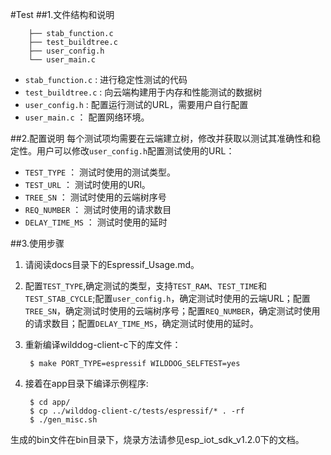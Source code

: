 #Test
##1.文件结构和说明

    	├── stab_function.c
    	├── test_buildtree.c
    	├── user_config.h
    	└── user_main.c
    
*   `stab_function.c` : 进行稳定性测试的代码
*	`test_buildtree.c` : 向云端构建用于内存和性能测试的数据树
*	`user_config.h` : 配置运行测试的URL，需要用户自行配置
*	`user_main.c` ： 配置网络环境。


##2.配置说明
每个测试项均需要在云端建立树，修改并获取以测试其准确性和稳定性。用户可以修改`user_config.h`配置测试使用的URL：

- `TEST_TYPE` ： 测试时使用的测试类型。
- `TEST_URL` ： 测试时使用的URl。
- `TREE_SN`  ： 测试时使用的云端树序号
- `REQ_NUMBER` ： 测试时使用的请求数目
- `DELAY_TIME_MS` ： 测试时使用的延时

##3.使用步骤
1. 请阅读docs目录下的Espressif_Usage.md。
2. 配置`TEST_TYPE`,确定测试的类型，支持`TEST_RAM`、`TEST_TIME`和`TEST_STAB_CYCLE`;配置`user_config.h`，确定测试时使用的云端URL；配置`TREE_SN`，确定测试时使用的云端树序号；配置`REQ_NUMBER`，确定测试时使用的请求数目；配置`DELAY_TIME_MS`，确定测试时使用的延时。
3. 重新编译wilddog-client-c下的库文件：

		$ make PORT_TYPE=espressif WILDDOG_SELFTEST=yes

4. 接着在app目录下编译示例程序:

		$ cd app/
		$ cp ../wilddog-client-c/tests/espressif/* . -rf
		$ ./gen_misc.sh

生成的bin文件在bin目录下，烧录方法请参见esp\_iot\_sdk\_v1.2.0下的文档。

